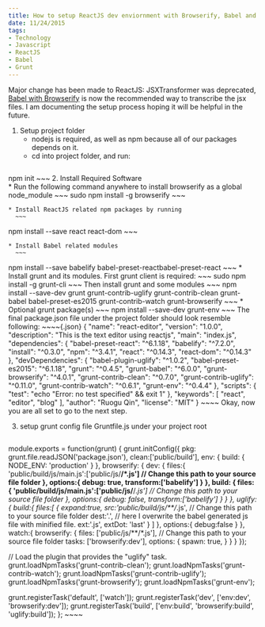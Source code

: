```yaml
---
title: How to setup ReactJS dev enviornment with Browserify, Babel and grunt
date: 11/24/2015
tags: 
- Technology
- Javascript
- ReactJS
- Babel
- Grunt
---
```


Major change has been made to ReactJS: JSXTransformer was deprecated, [Babel with Browserify](https://facebook.github.io/react/docs/getting-started.html) is now the recommended way to transcribe the jsx files. I am documenting the setup process hoping it will be helpful in the future.

<!--more-->

1. Setup project folder
    * nodejs is required, as well as npm because all of our packages depends on it.
    * cd into project folder, and run:
      ~~~
  npm init
      ~~~
2.  Install Required Software      
    * Run the following command anywhere to install browserify as a global node_module
      ~~~
  sudo npm install -g browserify
      ~~~

    * Install ReactJS related npm packages by running
      ~~~
  npm install --save react react-dom
      ~~~

    * Install Babel related modules
      ~~~
  npm install --save babelify babel-preset-reactbabel-preset-react
      ~~~
    * Install grunt and its modules. First grunt client is required:
      ~~~
  sudo npm install -g grunt-cli
      ~~~
      Then install grunt and some modules
      ~~~
  npm install --save-dev grunt grunt-contrib-uglify grunt-contrib-clean grunt-babel babel-preset-es2015 grunt-contrib-watch grunt-browserify
      ~~~
    * Optional grunt package(s)
      ~~~
  npm install --save-dev grunt-env
      ~~~
    The final package.json file under the project folder should look resemble following:
      ~~~~{.json}
  {
    "name": "react-editor",
    "version": "1.0.0",
    "description": "This is the text editor using reactjs",
    "main": "index.js",
    "dependencies": {
      "babel-preset-react": "^6.1.18",
      "babelify": "^7.2.0",
      "install": "^0.3.0",
      "npm": "^3.4.1",
      "react": "^0.14.3",
      "react-dom": "^0.14.3"
    },
    "devDependencies": {
      "babel-plugin-uglify": "^1.0.2",
      "babel-preset-es2015": "^6.1.18",
      "grunt": "^0.4.5",
      "grunt-babel": "^6.0.0",
      "grunt-browserify": "^4.0.1",
      "grunt-contrib-clean": "^0.7.0",
      "grunt-contrib-uglify": "^0.11.0",
      "grunt-contrib-watch": "^0.6.1",
      "grunt-env": "^0.4.4"
    },
    "scripts": {
      "test": "echo \"Error: no test specified\" && exit 1"
    },
    "keywords": [
      "react",
      "editor",
      "blog"
    ],
    "author": "Ruogu Qin",
    "license": "MIT"
  }
      ~~~~
    Okay, now you are all set to go to the next step.

3. setup grunt config file Gruntfile.js under your project root
      ~~~~{.javascript}
  module.exports = function(grunt) {
  grunt.initConfig({
    pkg: grunt.file.readJSON('package.json'),
    clean:['public/build'],
    env: {
      build: {
        NODE_ENV: 'production'
      }
    },
    browserify: {
      dev: {
        files:{
          'public/build/js/main.js':['public/js/**/*.js'] // Change this path to your source file folder
        },
        options:{
          debug: true,
          transform:['babelify']
        }
      },
      build: {
        files:{
          'public/build/js/main.js':['public/js/**/*.js'] // Change this path to your source file folder
        },
        options:{
          debug: false,
          transform:['babelify']
        }
      }
    },
    uglify: {
      build:{
        files:[
          {
            expand:true,
            src:'public/build/js/**/*.js', // Change this path to your source file folder
            dest:'.', // here I overwrite the babel generated js file with minified file.
            ext:'.js',
            extDot: 'last'
          }
        ]
      },
      options:{
        debug:false
      }
    },
    watch:{
      browserify: {
        files: ['public/js/**/*.js'], // Change this path to your source file folder
        tasks: ['browserify:dev'],
        options: {
          spawn: true,
        }
      }
    }
  });

  // Load the plugin that provides the "uglify" task.
  grunt.loadNpmTasks('grunt-contrib-clean');
  grunt.loadNpmTasks('grunt-contrib-watch');
  grunt.loadNpmTasks('grunt-contrib-uglify');
  grunt.loadNpmTasks('grunt-browserify');
  grunt.loadNpmTasks('grunt-env');

  grunt.registerTask('default', ['watch']);
  grunt.registerTask('dev', ['env:dev', 'browserify:dev']);
  grunt.registerTask('build',  ['env:build', 'browserify:build', 'uglify:build']);
    };
    ~~~~
